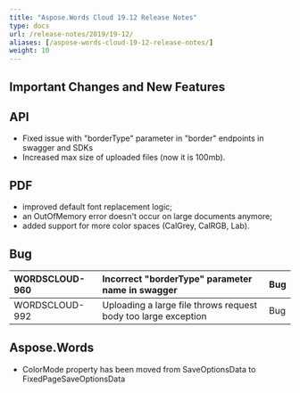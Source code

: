 ```yaml
---
title: "Aspose.Words Cloud 19.12 Release Notes"
type: docs
url: /release-notes/2019/19-12/
aliases: [/aspose-words-cloud-19-12-release-notes/]
weight: 10
---
```


## Important Changes and New Features

## API

- Fixed issue with "borderType" parameter in "border" endpoints in swagger and SDKs
- Increased max size of uploaded files (now it is 100mb).

## PDF

- improved default font replacement logic;
- an OutOfMemory error doesn't occur on large documents anymore;
- added support for more color spaces (CalGrey, CalRGB, Lab).

## Bug

|WORDSCLOUD-960|Incorrect "borderType" parameter name in swagger|Bug|
| :- | :- | :- |
|WORDSCLOUD-992|Uploading a large file throws request body too large exception|Bug|

## Aspose.Words

- ColorMode property has been moved from SaveOptionsData to FixedPageSaveOptionsData
